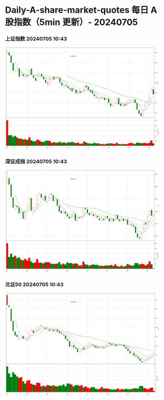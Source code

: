 
# Daily-A-share-market-quotes 每日 A 股指数（5min 更新）- 20240705

### 上证指数 20240705 10:43
![](./fig/2024/7/20240705-sh000001.png)

### 深证成指 20240705 10:43
![](./fig/2024/7/20240705-sz399001.png)

### 北证50 20240705 10:43
![](./fig/2024/7/20240705-bj899050.png)

